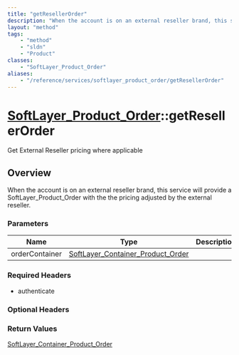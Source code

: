 ```yaml
---
title: "getResellerOrder"
description: "When the account is on an external reseller brand, this service will provide a SoftLayer_Product_Order with the the pric... "
layout: "method"
tags:
    - "method"
    - "sldn"
    - "Product"
classes:
    - "SoftLayer_Product_Order"
aliases:
    - "/reference/services/softlayer_product_order/getResellerOrder"
---
```

# [SoftLayer_Product_Order](/reference/services/SoftLayer_Product_Order)::getResellerOrder

Get External Reseller pricing where applicable


## Overview 
When the account is on an external reseller brand, this service will provide a SoftLayer_Product_Order with the the pricing adjusted by the external reseller. 

### Parameters 
|Name | Type | Description |
| --- | --- | --- |
|orderContainer| <a href='/reference/datatypes/SoftLayer_Container_Product_Order'>SoftLayer_Container_Product_Order </a>| |


### Required Headers
* authenticate

### Optional Headers

### Return Values
<a href='/reference/datatypes/SoftLayer_Container_Product_Order'>SoftLayer_Container_Product_Order </a>

